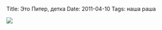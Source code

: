 Title: Это Питер, детка
Date: 2011-04-10
Tags: наша раша

<div class="text"><img src="http://dl.dropbox.com/u/140528/site/gorohovaya.jpeg" /></div>